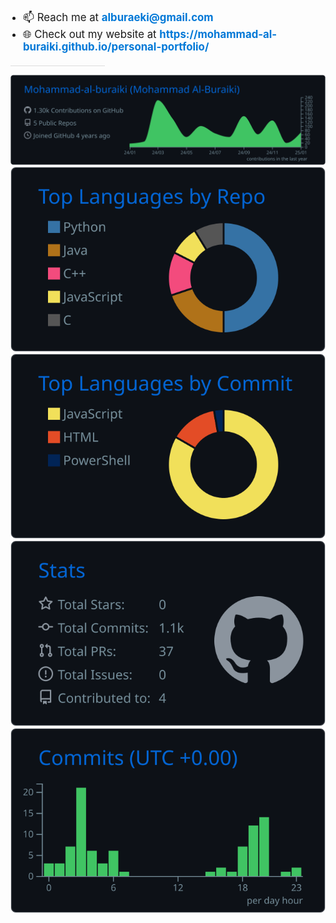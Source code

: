 <div align="left">
  <ul style="font-size: 1.2em; list-style-type: disc; padding-left: 20px;">
    <li>📫 Reach me at <a href="mailto:alburaeki@gmail.com" style="color: #0078D7; text-decoration: none; font-weight: bold;">alburaeki@gmail.com</a></li>
    <li>🌐 Check out my website at <a href="https://mohammad-al-buraiki.github.io/personal-portfolio/" target="_blank" style="color: #0078D7; text-decoration: none; font-weight: bold;">https://mohammad-al-buraiki.github.io/personal-portfolio/</a></li>
  </ul>
  <hr style="border: none; height: 1px; background-color: #ddd; margin-top: 20px; width: 30%; margin-left: 0;">
</div>

[![](https://raw.githubusercontent.com/Mohammad-al-buraiki/Mohammad-al-buraiki/main/profile-summary-card-output/github_dark/0-profile-details.svg)](https://github.com/vn7n24fzkq/github-profile-summary-cards)
[![](https://raw.githubusercontent.com/Mohammad-al-buraiki/Mohammad-al-buraiki/main/profile-summary-card-output/github_dark/1-repos-per-language.svg)](https://github.com/vn7n24fzkq/github-profile-summary-cards) [![](https://raw.githubusercontent.com/Mohammad-al-buraiki/Mohammad-al-buraiki/main/profile-summary-card-output/github_dark/2-most-commit-language.svg)](https://github.com/vn7n24fzkq/github-profile-summary-cards)
[![](https://raw.githubusercontent.com/Mohammad-al-buraiki/Mohammad-al-buraiki/main/profile-summary-card-output/github_dark/3-stats.svg)](https://github.com/vn7n24fzkq/github-profile-summary-cards) [![](https://raw.githubusercontent.com/Mohammad-al-buraiki/Mohammad-al-buraiki/main/profile-summary-card-output/github_dark/4-productive-time.svg)](https://github.com/vn7n24fzkq/github-profile-summary-cards)



<!-- <p><img align="center" src="https://github-readme-streak-stats.herokuapp.com/?user=mohammad-al-buraiki&" alt="mohammad-al-buraiki" /></p> -->
